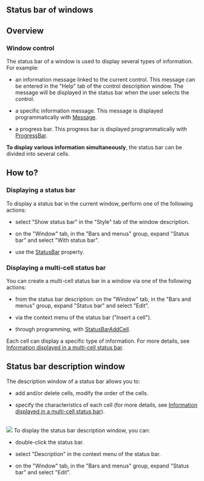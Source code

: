 


## Status bar of windows
			



<a name="NOTE1"></a>
<a name="NOTE1_1"></a>


## Overview
<a name="overview_ELTTEXTE000171"></a>


### Window control
<a name="window_control_ELTPARAGRAPHE000011"></a>

The status bar of a window is used to display several types of information. For example:

- an information message linked to the current control. 
	This message can be entered in the "Help" tab of the control description window. 
	The message will be displayed in the status bar when the user selects the control.

- a specific information message. This message is displayed programmatically with [Message](../WDLang1/3021006.md).

- a progress bar. This progress bar is displayed programmatically with [ProgressBar](../WDLang1/3021008.md).




**To display various information simultaneously**, the status bar can be divided into several cells.

<a name="NOTE2"></a>
<a name="NOTE2_1"></a>


## How to?
<a name="how_ELTTEXTE000195"></a>


### Displaying a status bar
<a name="displaying_status_bar_ELTPARAGRAPHE000036"></a>

To display a status bar in the current window, perform one of the following actions: 

- select "Show status bar" in the "Style" tab of the window description.

- on the "Window" tab, in the "Bars and menus" group, expand "Status bar" and select "With status bar".

- use the [StatusBar](../Proprietes/2510007.md) property.



<a name="NOTE2_2"></a>


### Displaying a multi-cell status bar
<a name="displaying_multicell_status_bar_ELTPARAGRAPHE000066"></a>

You can create a multi-cell status bar in a window via one of the following actions:

- from the status bar description: on the "Window" tab, in the "Bars and menus" group, expand "Status bar" and select "Edit".

- via the context menu of the status bar ("Insert a cell").

- through programming, with [StatusBarAddCell](../WDLang1/3021001.md).




Each cell can display a specific type of information. For more details, see [Information displayed in a multi-cell status bar](../WDChamp/1010037.md).

<a name="NOTE3"></a>
<a name="NOTE3_1"></a>


## Status bar description window
<a name="status_bar_description_window_ELTTEXTE000225"></a>
The description window of a status bar allows you to:

- add and/or delete cells, modify the order of the cells.

- specify the characteristics of each cell (for more details, see [Information displayed in a multi-cell status bar](../WDChamp/1010037.md)).

<br>![](https://doc.pcsoft.fr/en-US/images/image.awp?langid=3&name=FenDescriptionBarreMessage.gif)
To display the status bar description window, you can:

- double-click the status bar.

- select "Description" in the context menu of the status bar.

- on the "Window" tab, in the "Bars and menus" group, expand "Status bar" and select "Edit".





